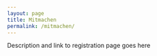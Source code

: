 ```yaml
---
layout: page
title: Mitmachen
permalink: /mitmachen/
---
```


Description and link to registration page goes here
